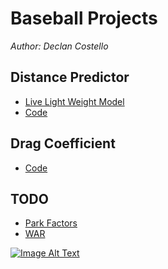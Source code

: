 # **Baseball Projects**

*Author: Declan Costello*

## **Distance Predictor**

- [Live Light Weight Model](https://light-weight-distance-predictor.streamlit.app/)
- [Code](https://github.com/dec1costello/Baseball/tree/main/Distance-Predictor)

## **Drag Coefficient**

- [Code](https://github.com/dec1costello/Baseball/tree/main/Physics)

## **TODO**

- [Park Factors](https://github.com/dec1costello/Baseball/tree/main/Stadiums)
- [WAR](https://github.com/dec1costello/Baseball/tree/main/WAR)

[![Image Alt Text](https://github.com/dec1costello/Baseball/assets/79241861/52ab846f-cc9f-4d2a-91f6-2df517ac5592)](https://www.youtube.com/watch?v=a8rhgyvCnVM)


